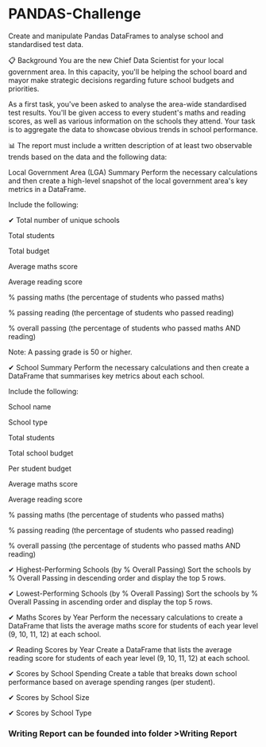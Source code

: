 # PANDAS-Challenge
Create and manipulate Pandas DataFrames to analyse school and standardised test data.

📋 Background
You are the new Chief Data Scientist for your local government area. In this capacity, you'll be helping the school board and mayor make strategic decisions regarding future school budgets and priorities.

As a first task, you've been asked to analyse the area-wide standardised test results. You'll be given access to every student's maths and reading scores, as well as various information on the schools they attend. Your task is to aggregate the data to showcase obvious trends in school performance.

📊 The report must include a written description of at least two observable trends based on the data and the following data:

Local Government Area (LGA) Summary
Perform the necessary calculations and then create a high-level snapshot of the local government area's key metrics in a DataFrame.

Include the following:

✔ Total number of unique schools

Total students

Total budget

Average maths score

Average reading score

% passing maths (the percentage of students who passed maths)

% passing reading (the percentage of students who passed reading)

% overall passing (the percentage of students who passed maths AND reading)

Note: A passing grade is 50 or higher.

✔ School Summary
Perform the necessary calculations and then create a DataFrame that summarises key metrics about each school.

Include the following:

School name

School type

Total students

Total school budget

Per student budget

Average maths score

Average reading score

% passing maths (the percentage of students who passed maths)

% passing reading (the percentage of students who passed reading)

% overall passing (the percentage of students who passed maths AND reading)

✔ Highest-Performing Schools (by % Overall Passing)
Sort the schools by % Overall Passing in descending order and display the top 5 rows.

✔ Lowest-Performing Schools (by % Overall Passing)
Sort the schools by % Overall Passing in ascending order and display the top 5 rows.

✔ Maths Scores by Year
Perform the necessary calculations to create a DataFrame that lists the average maths score for students of each year level (9, 10, 11, 12) at each school.

✔ Reading Scores by Year
Create a DataFrame that lists the average reading score for students of each year level (9, 10, 11, 12) at each school.

✔ Scores by School Spending
Create a table that breaks down school performance based on average spending ranges (per student).

✔ Scores by School Size

✔ Scores by School Type

### Writing Report can be founded into folder >Writing Report 





